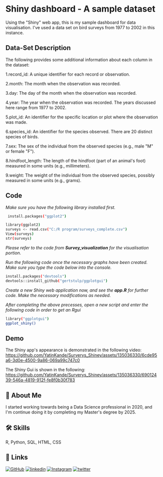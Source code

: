 
# Shiny dashboard - A sample dataset

Using the "Shiny" web app, this is my sample dashboard for data visualisation. I've used a data set on bird surveys from 1977 to 2002 in this instance.
## Data-Set Description
The following provides some additional information about each column in the dataset:

1.record_id: A unique identifier for each record or observation.

2.month: The month when the observation was recorded.

3.day: The day of the month when the observation was recorded.

4.year: The year when the observation was recorded. The years discussed here range from 1977 to 2002.

5.plot_id: An identifier for the specific location or plot where the observation was made.

6.species_id: An identifier for the species observed. There are 20 distinct species of birds.

7.sex: The sex of the individual from the observed species (e.g., male "M" or female "F").

8.hindfoot_length: The length of the hindfoot (part of an animal's foot) measured in some units (e.g., millimeters).

9.weight: The weight of the individual from the observed species, possibly measured in some units (e.g., grams).

## Code

*Make sure you have the following library installed first.*

```bash
 install.packages("ggplot2")
```
```bash
library(ggplot2)
surveys <- read.csv("C:/R program/surveys_complete.csv")
View(surveys)
str(surveys)
```
*Please refer to the code from **Survey_visualization** for the visualisation portion.*

*Run the following code once the necessary graphs have been created.
Make sure you type the code below into the console.*
```bash
install.packages("devtools")
devtools::install_github("gertstulp/ggplotgui")
```
*Create a new Shiny web application now, and see the **app.R** for further code. Make the necessary modifications as needed.*

*After completing the above precesses, open a new script and enter the following code in order to get an Rgui*
```bash
library("ggplotgui")
ggplot_shiny()
```

## Demo
The Shiny app's appearance is demonstrated in the following video:
https://github.com/YatinKande/Surverys_Shiney/assets/135036330/6cde95a6-3d0e-4500-9a86-069a99c747c0

The Shiny Gui is shown in the following:
https://github.com/YatinKande/Surverys_Shiney/assets/135036330/69012439-546a-4819-912f-fe8f0b30f783


## 🚀 About Me
I started working towards being a Data Science professional in 2020, and I'm continue doing it by completing my Master's degree by 2025.


## 🛠 Skills
R, Python, SQL, HTML, CSS


## 🔗 Links
[![GitHub](https://img.shields.io/badge/GitHub-181717?style=for-the-badge&logo=github&logoColor=white)](https://github.com/YatinKande)
[![linkedin](https://img.shields.io/badge/linkedin-0A66C2?style=for-the-badge&logo=linkedin&logoColor=white)](https://www.linkedin.com/in/yatin-k-91687a207/)
[![Instagram](https://img.shields.io/badge/Instagram-E4405F?style=for-the-badge&logo=instagram&logoColor=white)](https://www.instagram.com/yatinkande/)
[![twitter](https://img.shields.io/badge/twitter-1DA1F2?style=for-the-badge&logo=twitter&logoColor=white)](https://twitter.com/YatinKande)


